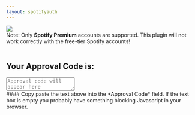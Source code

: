 ```yaml
---
layout: spotifyauth
---
```


<img src="/images/spotlogo.png" class="logo"/>  
<div class="warningDiv"> Note: Only <b>Spotify Premium</b> accounts are supported. This plugin will not work correctly with the free-tier Spotify accounts!</div>
<div class="clearFloat">&nbsp;</div>

## Your Approval Code is:

<div class="approvalDiv">
  <textarea id="approvalCode" readonly placeholder="Approval code will appear here"></textarea>
</div>
#### Copy paste the text above into the *Approval Code* field.
If the text box is empty you probably have something blocking Javascript in your browser.